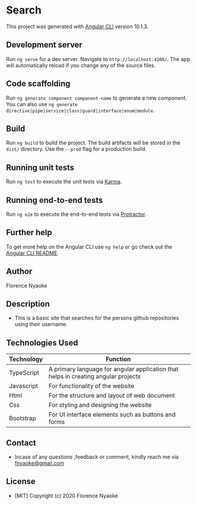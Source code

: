 # Search

This project was generated with [Angular CLI](https://github.com/angular/angular-cli) version 10.1.3.

## Development server

Run `ng serve` for a dev server. Navigate to `http://localhost:4200/`. The app will automatically reload if you change any of the source files.

## Code scaffolding

Run `ng generate component component-name` to generate a new component. You can also use `ng generate directive|pipe|service|class|guard|interface|enum|module`.

## Build

Run `ng build` to build the project. The build artifacts will be stored in the `dist/` directory. Use the `--prod` flag for a production build.

## Running unit tests

Run `ng test` to execute the unit tests via [Karma](https://karma-runner.github.io).

## Running end-to-end tests

Run `ng e2e` to execute the end-to-end tests via [Protractor](http://www.protractortest.org/).

## Further help

To get more help on the Angular CLI use `ng help` or go check out the [Angular CLI README](https://github.com/angular/angular-cli/blob/master/README.md).

## Author

Florence Nyaoke

## Description

- This is a basic site that searches for the persons github repositories using their username.

## Technologies Used

| Technology | Function |
| ----------- | ----------- |
| TypeScript |  A primary language for angular application that helps in creating angular projects|
| Javascript | For functionality of the website|
| Html | For the structure and layout of web document |
| Css| For styling and designing the website|
| Bootstrap | For UI interface elements such as buttons and forms |

## Contact

- Incase of any questions ,feedback or comment, kindly reach me via fnyaoke@gmail.com

## License

- [MIT] Copyright (c) 2020 Florence Nyaoke
